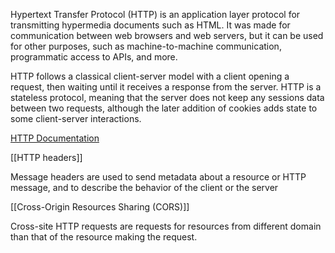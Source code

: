Hypertext Transfer Protocol (HTTP) is an application layer protocol for transmitting hypermedia documents such as HTML. It was made for communication between web browsers and web servers, but it can be used for other purposes, such as machine-to-machine communication, programmatic access to APIs, and more. 

HTTP follows a classical client-server model with a client opening a request, then waiting until it receives a response from the server. HTTP is a stateless protocol, meaning that the server does not keep any sessions data between two requests, although the later addition of cookies adds state to some client-server interactions. 

[HTTP Documentation ](https://developer.mozilla.org/en-US/docs/Web/HTTP)

[[HTTP headers]]

Message headers are used to send metadata about a resource or HTTP message, and to describe the behavior of the client or the server

[[Cross-Origin Resources Sharing (CORS)]]

Cross-site HTTP requests are requests for resources from different domain than that of the resource making the request. 
